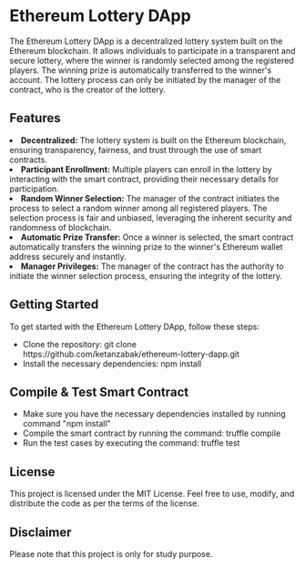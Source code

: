 # Ethereum Lottery DApp
The Ethereum Lottery DApp is a decentralized lottery system built on the Ethereum blockchain. It allows individuals to participate in a transparent and secure lottery, where the winner is randomly selected among the registered players. The winning prize is automatically transferred to the winner's account. The lottery process can only be initiated by the manager of the contract, who is the creator of the lottery.

## Features
<li> 
    <b>Decentralized:</b> The lottery system is built on the Ethereum blockchain, ensuring transparency, fairness, and trust through the use of smart contracts.
</li>
<li>
    <b>Participant Enrollment:</b> Multiple players can enroll in the lottery by interacting with the smart contract, providing their necessary details for participation.
</li>
<li>
    <b>Random Winner Selection:</b> The manager of the contract initiates the process to select a random winner among all registered players. The selection process is fair and unbiased, leveraging the inherent security and randomness of blockchain.
</li>
<li>
    <b>Automatic Prize Transfer:</b> Once a winner is selected, the smart contract automatically transfers the winning prize to the winner's Ethereum wallet address securely and instantly.
</li>
<li>
    <b>Manager Privileges:</b> The manager of the contract has the authority to initiate the winner selection process, ensuring the integrity of the lottery.
</li>

## Getting Started
To get started with the Ethereum Lottery DApp, follow these steps:

<ul>
    <li>Clone the repository: git clone https://github.com/ketanzabak/ethereum-lottery-dapp.git</li>
    <li>Install the necessary dependencies: npm install</li>
</ul>

## Compile & Test Smart Contract
<ul>
    <li>Make sure you have the necessary dependencies installed by running command "npm install"</li>
    <li>Compile the smart contract by running the command: truffle compile
    </li>
    <li>Run the test cases by executing the command: truffle test
    </li>
</ul>

## License
This project is licensed under the MIT License. Feel free to use, modify, and distribute the code as per the terms of the license.

## Disclaimer
Please note that this project is only for study purpose.